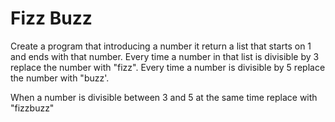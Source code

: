 # Fizz Buzz

Create a program that introducing a number it return a list that starts on 1 and ends with that number. Every time a number in that list is divisible by 3 replace the number with "fizz". Every time a number is divisible by 5 replace the number with "buzz'.

When a number is divisible between 3 and 5 at the same time replace with "fizzbuzz"
